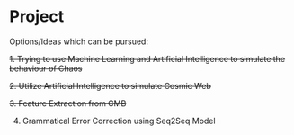 # Project

Options/Ideas which can be pursued:

~~1. Trying to use Machine Learning and Artificial Intelligence to simulate the behaviour of Chaos~~

~~2. Utilize Artificial Intelligence to simulate Cosmic Web~~

~~3. Feature Extraction from CMB~~

4. Grammatical Error Correction using Seq2Seq Model
